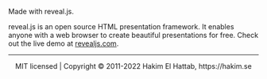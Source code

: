 Made with reveal.js.

<quote>reveal.js is an open source HTML presentation framework. It enables anyone with a web browser to create beautiful presentations for free. Check out the live demo at [revealjs.com](https://revealjs.com/).</quote>

--- 
<div align="center">
  MIT licensed | Copyright © 2011-2022 Hakim El Hattab, https://hakim.se
</div>
